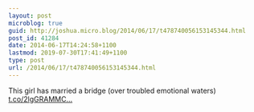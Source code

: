 ```yaml
---
layout: post
microblog: true
guid: http://joshua.micro.blog/2014/06/17/t478740056153145344.html
post_id: 41284
date: 2014-06-17T14:24:58+1100
lastmod: 2019-07-30T17:41:49+1100
type: post
url: /2014/06/17/t478740056153145344.html
---
```

This girl has married a bridge (over troubled emotional waters) [t.co/2lgGRAMMC...](http://t.co/2lgGRAMMCu)
